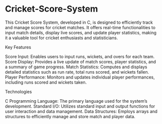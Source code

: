 # Cricket-Score-System
This Cricket Score System, developed in C, is designed to efficiently track and manage scores for cricket matches. It offers real-time functionalities to input match details, display live scores, and update player statistics, making it a valuable tool for cricket enthusiasts and statisticians.

Key Features

Score Input: Enables users to input runs, wickets, and overs for each team.
Score Display: Provides a live update of match scores, player statistics, and a summary of game progress.
Match Statistics: Computes and displays detailed statistics such as run rate, total runs scored, and wickets fallen.
Player Performance: Monitors and updates individual player performances, including runs scored and wickets taken.

Technologies

C Programming Language: The primary language used for the system’s development.
Standard I/O: Utilizes standard input and output functions for user interaction and data management.
Data Structures: Employs arrays and structures to efficiently manage and store match and player data.
